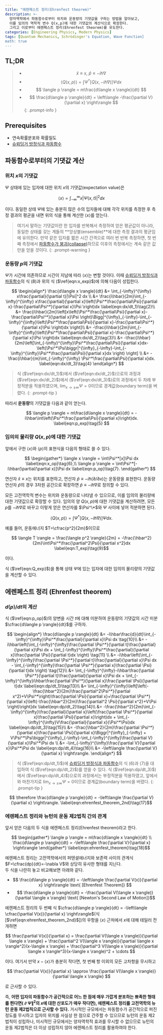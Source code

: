 ```yaml
---
title: "에렌페스트 정리(Ehrenfest theorem)"
description: >-
  양자역학에서 파동함수로부터 위치와 운동량의 기댓값을 구하는 방법을 알아보고,
  이를 임의의 역학적 변수 Q(x,p)에 대한 기댓값의 계산식으로 확장한다.
  그리고 이로부터 에렌페스트 정리(Ehrenfest theorem)를 유도한다.
categories: [Engineering Physics, Modern Physics]
tags: [Quantum Mechanics, Schrödinger's Equation, Wave Function]
math: true
---
```


## TL;DR
> - $$ \hat x \equiv x,\ \hat p \equiv -i\hbar\nabla$$
> - $$ \langle Q(x,p) \rangle = \int \Psi^*[Q(x, -i\hbar\nabla)]\Psi dx $$
> - $$ \langle p \rangle = m\frac{d\langle x \rangle}{dt} $$
> - $$ \frac{d\langle p \rangle}{dt} = \left\langle -\frac{\partial V}{\partial x} \right\rangle $$
{: .prompt-info }

## Prerequisites
- 연속확률분포와 확률밀도
- [슈뢰딩거 방정식과 파동함수](/posts/schrodinger-equation-and-the-wave-function/)

## 파동함수로부터의 기댓값 계산
### 위치 $x$의 기댓값
$\Psi$ 상태에 있는 입자에 대한 위치 $x$의 기댓값(expectation value)은

$$ \langle x \rangle = \int_{-\infty}^{\infty}x|\Psi(x,t)|^2 dx \label{eqn:x_exp}\tag{1}$$

이다. 동일한 상태 $\Psi$에 있는 충분히 많은 수의 입자들에 대해 각각 위치를 측정한 후 측정 결과의 평균을 내면 위의 식을 통해 계산한 $\langle x \rangle$를 얻는다.

> 여기서 말하는 기댓값이란 한 입자를 반복해서 측정하여 얻은 평균값이 아니라, 동일한 상태를 갖는 계들의 **앙상블(ensemble)**에 대한 측정 결과의 평균임에 유의한다. 만약 같은 입자를 짧은 시간 간격으로 여러 번 반복 측정하면, 첫 번째 측정에서 [파동함수가 붕괴(collapse)](/posts/schrodinger-equation-and-the-wave-function/#측정과-파동함수의-붕괴)하므로 이후의 측정에서는 계속 같은 값만을 얻을 것이다.
{: .prompt-warning }

### 운동량 $p$의 기댓값
$\Psi$가 시간에 의존하므로 시간이 지남에 따라 $\langle x \rangle$는 변할 것이다. 이때 [슈뢰딩거 방정식과 파동함수](/posts/schrodinger-equation-and-the-wave-function/)의 식 (8)과 위의 식 ($\ref{eqn:x_exp}$)에 의해 다음이 성립한다.

$$ \begin{align*}
\frac{d\langle x \rangle}{dt} &= \int_{-\infty}^{\infty} x\frac{\partial}{\partial t}|\Psi|^2 dx \\
&= \frac{i\hbar}{2m}\int_{-\infty}^{\infty} x\frac{\partial}{\partial x}\left(\Psi^*\frac{\partial\Psi}{\partial x}-\frac{\partial\Psi^*}{\partial x}\Psi \right)dx \label{eqn:dx/dt_1}\tag{2}\\
&= \frac{i\hbar}{2m}\left[x\left(\Psi^*\frac{\partial\Psi}{\partial x}-\frac{\partial\Psi^*}{\partial x}\Psi \right)\Bigg|^{\infty}_{-\infty}-\int_{-\infty}^{\infty}\left(\Psi^*\frac{\partial\Psi}{\partial x}-\frac{\partial\Psi^*}{\partial x}\Psi \right)dx \right]\\
&= -\frac{i\hbar}{2m}\int_{-\infty}^{\infty}\left(\Psi^*\frac{\partial\Psi}{\partial x}-\frac{\partial\Psi^*}{\partial x}\Psi \right)dx \label{eqn:dx/dt_2}\tag{3}\\
&= -\frac{i\hbar}{2m}\left[\int_{-\infty}^{\infty}\Psi^*\frac{\partial\Psi}{\partial x}dx-\left(\Psi^*\Psi\biggr|^{\infty}_{-\infty}-\int_{-\infty}^{\infty}\Psi^*\frac{\partial\Psi}{\partial x}dx \right) \right] \\
&= -\frac{i\hbar}{m}\int_{-\infty}^{\infty} \Psi^*\frac{\partial\Psi}{\partial x}dx. \label{eqn:dx/dt_3}\tag{4}
\end{align*} $$

> 식 ($\ref{eqn:dx/dt_1}$)에서 ($\ref{eqn:dx/dt_2}$)으로의 과정과 ($\ref{eqn:dx/dt_2}$)에서 ($\ref{eqn:dx/dt_3}$)로의 과정에서 두 차례 부정적분을 적용하였으며, $\lim_{x\rightarrow\pm\infty}\Psi=0$이므로 경계값(boundary term)을 버렸다.
{: .prompt-tip }

따라서 **운동량**의 기댓값을 다음과 같이 얻는다.

$$ \langle p \rangle = m\frac{d\langle x \rangle}{dt} = -i\hbar\int\left(\Psi^*\frac{\partial\Psi}{\partial x}\right)dx. \label{eqn:p_exp}\tag{5} $$

### 임의의 물리량 $Q(x,p)$에 대한 기댓값
앞에서 구한 $\langle x \rangle$와 $\langle p \rangle$의 표현식을 다음의 형태로 쓸 수 있다.

$$ \begin{gather*}
\langle x \rangle = \int\Psi^*[x]\Psi dx \label{eqn:x_op}\tag{6},\\
\langle p \rangle = \int\Psi^*[-i\hbar(\partial/\partial x)]\Psi dx \label{eqn:p_op}\tag{7}.
\end{gather*} $$

연산자 $\hat x \equiv x$는 위치를 표현하고, 연산자 $\hat p \equiv -i\hbar(\partial/\partial x)$는 운동량을 표현한다. 운동량 연산자 $\hat p$의 경우 3차원 공간으로 확장하면 $\hat p \equiv -i\hbar\nabla$로 정의할 수 있다.

모든 고전역학적 변수는 위치와 운동량으로 나타낼 수 있으므로, 이를 임의의 물리량에 대한 기댓값으로 확장할 수 있다. 임의의 양 $Q(x,p)$에 대한 기댓값을 계산하려면, 모든 $p$를 $-i\hbar\nabla$로 바꾸고 이렇게 얻은 연산자를 $\Psi^\*$와 $\Psi$ 사이에 넣어 적분하면 된다.

$$ \langle Q(x,p) \rangle = \int \Psi^*[Q(x, -i\hbar\nabla)]\Psi dx. \label{eqn:Q_exp}\tag{8}$$

예를 들어, 운동에너지 $T=\cfrac{p^2}{2m}$이므로

$$ \langle T \rangle = \frac{\langle p^2 \rangle}{2m} = -\frac{\hbar^2}{2m}\int\Psi^*\frac{\partial^2\Psi}{\partial x^2}dx \label{eqn:T_exp}\tag{9}$$

이다.

식 ($\ref{eqn:Q_exp}$)을 통해 상태 $\Psi$에 있는 입자에 대한 임의의 물리량의 기댓값을 계산할 수 있다.

## 에렌페스트 정리 (Ehrenfest theorem)
### $d\langle p \rangle/dt$의 계산
식 ($\ref{eqn:p_op}$)의 양변을 시간 $t$에 대해 미분하여 운동량의 기댓값의 시간 미분 $\cfrac{d\langle p \rangle}{dt}$를 구하자.

$$ \begin{align*}
\frac{d\langle p \rangle}{dt} &= -i\hbar\frac{d}{dt}\int_{-\infty}^{\infty}\Psi^*\frac{\partial}{\partial x}\Psi dx \tag{10}\\
&= -i\hbar\left(\int_{-\infty}^{\infty}\frac{\partial \Psi^*}{\partial t}\frac{\partial}{\partial x}\Psi dx + \int_{-\infty}^{\infty}\Psi^*\frac{\partial}{\partial x}\frac{\partial \Psi}{\partial t}dx \right) \tag{11} \\
&= -i\hbar\left(\int_{-\infty}^{\infty}\frac{\partial \Psi^*}{\partial t}\frac{\partial}{\partial x}\Psi dx - \int_{-\infty}^{\infty}\frac{\partial \Psi^*}{\partial x}\frac{\partial \Psi}{\partial t}dx \right) \tag{12}\\
&= \int_{-\infty}^{\infty}-i\hbar\frac{\partial \Psi^*}{\partial t}\frac{\partial}{\partial x}\Psi dx + \int_{-\infty}^{\infty}i\hbar\frac{\partial \Psi^*}{\partial x}\frac{\partial \Psi}{\partial t}dx \label{eqn:dp/dt_1}\tag{13}\\
&= \int_{-\infty}^{\infty}\left[\left(-\frac{\hbar^2}{2m}\frac{\partial^2\Psi^*}{\partial x^2}+V\Psi^*\right)\frac{\partial \Psi}{\partial x}+\frac{\partial \Psi^*}{\partial x}\left(-\frac{\hbar^2}{2m}\frac{\partial^2 \Psi}{\partial x^2}+V\Psi \right)\right]dx \label{eqn:dp/dt_2}\tag{14}\\
&= -\frac{\hbar^2}{2m}\int_{-\infty}^{\infty}\frac{\partial}{\partial x}\left(\frac{\partial \Psi^*}{\partial x}\frac{\partial \Psi}{\partial x}\right)dx + \int_{-\infty}^{\infty}V\frac{\partial}{\partial x}(\Psi^*\Psi)dx \label{eqn:dp/dt_3}\tag{15}\\
&= -\frac{\hbar^2}{2m}\frac{\partial \Psi^*}{\partial x}\frac{\partial \Psi}{\partial x}\Biggr|^{\infty}_{-\infty} + V\Psi^*\Psi\biggr|^{\infty}_{-\infty}-\int_{-\infty}^{\infty}\frac{\partial V}{\partial x}\Psi^*\Psi dx \\
&= -\int_{-\infty}^{\infty}\frac{\partial V}{\partial x}\Psi^*\Psi dx \label{eqn:dp/dt_4}\tag{16}\\
&= -\left\langle \frac{\partial V}{\partial x} \right\rangle.
\end{align*} $$

> 식 ($\ref{eqn:dp/dt_1}$)에 [슈뢰딩거 방정식과 파동함수](/posts/schrodinger-equation-and-the-wave-function/)의 식 (6)과 (7)을 대입하여 식 ($\ref{eqn:dp/dt_2}$)를 얻을 수 있다. 식 ($\ref{eqn:dp/dt_3}$)에서 ($\ref{eqn:dp/dt_4}$)으로의 과정에서는 부정적분을 적용하였고, 앞에서와 마찬가지로 $\lim_{x\rightarrow\pm\infty}\Psi=0$이므로 경계값(boundary term)을 버렸다.
{: .prompt-tip }

$$ \therefore \frac{d\langle p \rangle}{dt} = -\left\langle \frac{\partial V}{\partial x} \right\rangle. \label{eqn:ehrenfest_theorem_2nd}\tag{17}$$

### 에렌페스트 정리와 뉴턴의 운동 제2법칙 간의 관계
앞서 얻은 다음의 두 식을 에렌페스트 정리(Ehrenfest theorem)라고 한다.

$$ \begin{gather*}
\langle p \rangle = m\frac{d\langle x \rangle}{dt} \\
\frac{d\langle p \rangle}{dt} = -\left\langle \frac{\partial V}{\partial x} \right\rangle 
\end{gather*} \label{eqn:ehrenfest_theorem}\tag{18}$$

에렌페스트 정리는 고전역학에서의 퍼텐셜에너지와 보존력 사이의 관계식 $F=\cfrac{dp}{dt}=-\nabla V$와 상당히 유사한 형태를 지닌다.  
두 식을 나란히 놓고 비교해보면 아래와 같다.

- $$ \frac{d\langle p \rangle}{dt} = -\left\langle \frac{\partial V(x)}{\partial x} \right\rangle \text{ [Ehrenfest Theorem]} $$
- $$ \frac{d\langle p \rangle}{dt} = -\frac{\partial V(\langle x \rangle)}{\partial \langle x \rangle} \text{ [Newton's Second Law of Motion]}$$

에렌페스트 정리의 두 번째 식 $\cfrac{d\langle p \rangle}{dt} = -\left\langle \cfrac{\partial V(x)}{\partial x} \right\rangle$(식 [$\ref{eqn:ehrenfest_theorem_2nd}$])의 우항을 $\langle x \rangle$ 근처에서 $x$에 대해 테일러 전개하면

$$ \frac{\partial V(x)}{\partial x} = \frac{\partial V(\langle x \rangle)}{\partial \langle x \rangle} + \frac{\partial^2 V(\langle x \rangle)}{\partial \langle x \rangle^2}(x-\langle x \rangle) + \frac{\partial^3 V(\langle x \rangle)}{\partial \langle x \rangle^3}(x-\langle x \rangle)^2 + \cdots $$

이다. 여기서 만약 $x-\langle x \rangle$가 충분히 작다면, 첫 번째 항 이외의 모든 고차항을 무시하고

$$ \frac{\partial V(x)}{\partial x} \approx \frac{\partial V(\langle x \rangle)}{\partial \langle x \rangle} $$

로 근사할 수 있다.

즉, **어떤 입자의 파동함수가 공간적으로 어느 한 점에 매우 가깝게 분포하는 뾰족한 형태를 띈다면($\|\Psi\|^2$의 $x$에 대한 산포도가 매우 작다면), 에렌페스트 정리를 고전역학의 뉴턴 운동 제2법칙으로 근사할 수 있다.** 거시적인 규모에서는 파동함수가 공간적으로 퍼진 정도를 무시하고 입자의 위치를 사실상 한 점으로 간주할 수 있으므로 뉴턴의 운동 제2법칙이 성립하나, 미시적인 규모에서는 양자역학적 효과를 무시할 수 없으므로 뉴턴의 운동 제2법칙은 더 이상 성립하지 않아 에렌페스트 정리를 활용하여야 한다.
